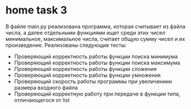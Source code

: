 # home task 3

В файле main.py реализована программа, которая считывает из файла числа, а далее отдельными функциями ищет среди этих чисел минимальное, максимальное числа, считает общую сумму чисел и их произведение. 
Реализованы следующие тесты: 
+ Проверяющий корректность работы функции поиска минимума
+ Проверяющий корректность работы функции поиска максимума
+ Проверяющий корректность работы функции сложения
+ Проверяющий корректность работы функции умножения
+ Проверяющий скорость работы программы при увеличениии размера входного файла
+ Проверяющий корректную работу при передаче в функции типа, отличающегося от list
